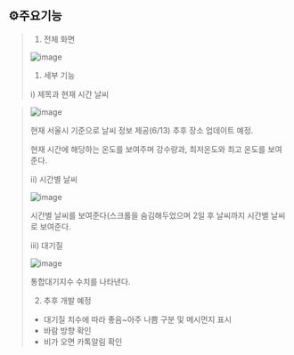 ## ⚙주요기능

>1. 전체 화면
>
>![image](https://github.com/Jungsooooooo/cyweb/assets/94541011/5eb4d03e-459c-49ca-bebe-2ac9702ca2ab)
>
> 1) 세부 기능
>    
> i) 제목과 현재 시간 날씨

>![image](https://github.com/Jungsooooooo/cyweb/assets/94541011/99cace9c-ea24-410e-a1c1-96627f5b6571)
>
> 현재 서울시 기준으로 날씨 정보 제공(6/13) 추후 장소 업데이트 예정.
>
> 현재 시간에 해당하는 온도를 보여주며 강수량과, 최저온도와 최고 온도를 보여준다.
>
> ii) 시간별 날씨
>
>![image](https://github.com/Jungsooooooo/cyweb/assets/94541011/6e95a360-6bb9-449f-825a-0116c6e666ea)
>
> 시간별 날씨를 보여준다(스크롤을 숨김해두었으며 2일 후 날씨까지 시간별 날씨로 보여준다.
>
> iii) 대기질
>
> ![image](https://github.com/Jungsooooooo/cyweb/assets/94541011/aafc82d8-7a46-4946-81bf-a54528f2292d)
>
> 통합대기지수 수치를 나타낸다.
>
> 2. 추후 개발 예정
> - 대기질 치수에 따라 좋음~아주 나쁨 구분 및 메시먼지 표시
> - 바람 방향 확인
> - 비가 오면 카톡알림 확인

  
